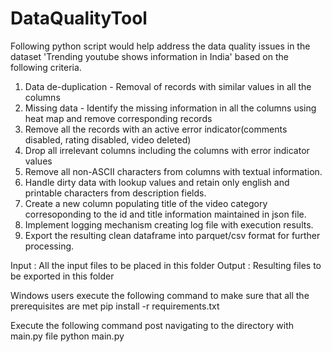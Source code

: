 # DataQualityTool

Following python script would help address the data quality issues in the dataset 'Trending youtube shows information in India' based on the following criteria.

1. Data de-duplication - Removal of records with similar values in all the columns
2. Missing data - Identify  the missing information in all the columns using heat map and remove corresponding records
3. Remove all the records with an active error indicator(comments disabled, rating disabled, video deleted)
4. Drop all irrelevant columns including the columns with error indicator values
5. Remove all non-ASCII characters from columns with textual information. 
6. Handle dirty data with lookup values and retain only english and printable characters from description fields.
7. Create a new column populating title of the video category corresoponding to the id and title information maintained in json file.
8. Implement logging mechanism creating log file with execution results.
9. Export the resulting clean dataframe into parquet/csv format for further processing.

Input : All the input files to be placed in this folder
Output : Resulting files to be exported in this folder

Windows users execute the following command to make sure that all the prerequisites are met
  pip install -r requirements.txt
  
Execute the following command post navigating to the directory  with main.py file
  python main.py



